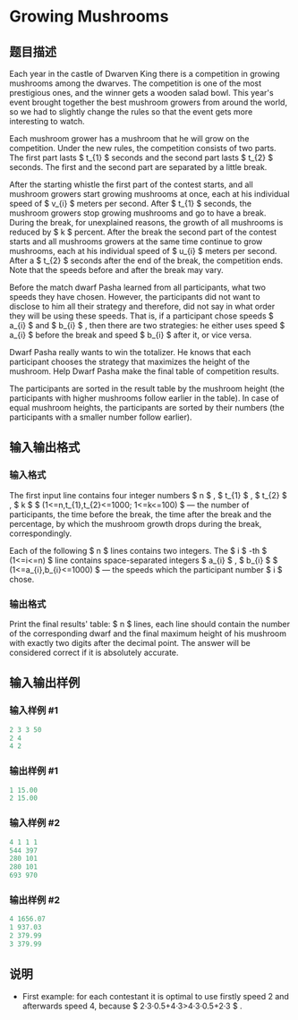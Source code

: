 # Growing Mushrooms

## 题目描述

Each year in the castle of Dwarven King there is a competition in growing mushrooms among the dwarves. The competition is one of the most prestigious ones, and the winner gets a wooden salad bowl. This year's event brought together the best mushroom growers from around the world, so we had to slightly change the rules so that the event gets more interesting to watch.

Each mushroom grower has a mushroom that he will grow on the competition. Under the new rules, the competition consists of two parts. The first part lasts $ t_{1} $ seconds and the second part lasts $ t_{2} $ seconds. The first and the second part are separated by a little break.

After the starting whistle the first part of the contest starts, and all mushroom growers start growing mushrooms at once, each at his individual speed of $ v_{i} $ meters per second. After $ t_{1} $ seconds, the mushroom growers stop growing mushrooms and go to have a break. During the break, for unexplained reasons, the growth of all mushrooms is reduced by $ k $ percent. After the break the second part of the contest starts and all mushrooms growers at the same time continue to grow mushrooms, each at his individual speed of $ u_{i} $ meters per second. After a $ t_{2} $ seconds after the end of the break, the competition ends. Note that the speeds before and after the break may vary.

Before the match dwarf Pasha learned from all participants, what two speeds they have chosen. However, the participants did not want to disclose to him all their strategy and therefore, did not say in what order they will be using these speeds. That is, if a participant chose speeds $ a_{i} $ and $ b_{i} $ , then there are two strategies: he either uses speed $ a_{i} $ before the break and speed $ b_{i} $ after it, or vice versa.

Dwarf Pasha really wants to win the totalizer. He knows that each participant chooses the strategy that maximizes the height of the mushroom. Help Dwarf Pasha make the final table of competition results.

The participants are sorted in the result table by the mushroom height (the participants with higher mushrooms follow earlier in the table). In case of equal mushroom heights, the participants are sorted by their numbers (the participants with a smaller number follow earlier).

## 输入输出格式

### 输入格式

The first input line contains four integer numbers $ n $ , $ t_{1} $ , $ t_{2} $ , $ k $ $ (1<=n,t_{1},t_{2}<=1000; 1<=k<=100) $ — the number of participants, the time before the break, the time after the break and the percentage, by which the mushroom growth drops during the break, correspondingly.

Each of the following $ n $ lines contains two integers. The $ i $ -th $ (1<=i<=n) $ line contains space-separated integers $ a_{i} $ , $ b_{i} $ $ (1<=a_{i},b_{i}<=1000) $ — the speeds which the participant number $ i $ chose.

### 输出格式

Print the final results' table: $ n $ lines, each line should contain the number of the corresponding dwarf and the final maximum height of his mushroom with exactly two digits after the decimal point. The answer will be considered correct if it is absolutely accurate.

## 输入输出样例

### 输入样例 #1

```cpp
2 3 3 50
2 4
4 2

```
### 输出样例 #1

```cpp
1 15.00
2 15.00

```
### 输入样例 #2

```cpp
4 1 1 1
544 397
280 101
280 101
693 970

```
### 输出样例 #2

```cpp
4 1656.07
1 937.03
2 379.99
3 379.99

```
## 说明

- First example: for each contestant it is optimal to use firstly speed 2 and afterwards speed 4, because $ 2·3·0.5+4·3&gt;4·3·0.5+2·3 $ .


